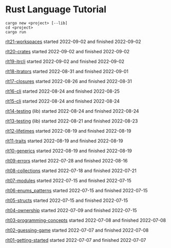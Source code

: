 # Rust Language Tutorial

```
cargo new <project> [--lib]
cd <project>
cargo run
```

[rlt21-workspaces](https://youtu.be/4TI153PIEDQ) 
started 2022-09-02 and finished 2022-09-02

[rlt20-crates](https://youtu.be/4TI153PIEDQ) 
started 2022-09-02 and finished 2022-09-02

[rlt19-itrcli](https://youtu.be/rb63xJEjaZU) 
started 2022-09-02 and finished 2022-09-02

[rlt18-itrators](https://youtu.be/4GcKrj4By8k) 
started 2022-08-31 and finished 2022-09-01

[rlt17-closures](https://youtu.be/kZXJvLfjUS4) 
started 2022-08-26 and finished 2022-08-31

[rlt16-cli](https://youtu.be/AABHxixn6Cw) 
started 2022-08-24 and finished 2022-08-25

[rlt15-cli](https://youtu.be/XYkiwsplDTg) 
started 2022-08-24 and finished 2022-08-24

[rlt14-testing](https://youtu.be/-L4nKAlmH3M) (lib)
started 2022-08-24 and finished 2022-08-24

[rlt13-testing](https://youtu.be/18-7NoNPO30) (lib)
started 2022-08-21 and finished 2022-08-23

[rlt12-lifetimes](https://youtu.be/juIINGuZyBc)
started 2022-08-19 and finished 2022-08-19

[rlt11-traits](https://youtu.be/T0Xfltu4h3A)
started 2022-08-19 and finished 2022-08-19

[rlt10-generics](https://youtu.be/6rcTSxPJ6Bw)
started 2022-08-19 and finished 2022-08-19

[rlt09-errors](https://youtu.be/wM6o70NAWUI)
started 2022-07-28 and finished 2022-08-16

[rlt08-collections](https://youtu.be/Zs-pS-egQSs)
started 2022-07-18 and finished 2022-07-21

[rlt07-modules](https://youtu.be/5RPXgDQrjio)
started 2022-07-15 and finished 2022-07-15

[rlt06-enums_patterns](https://youtu.be/6rcTSxPJ6Bw)
started 2022-07-15 and finished 2022-07-15

[rlt05-structs](https://youtu.be/n3bPhdiJm9I)
started 2022-07-15 and finished 2022-07-15

[rlt04-ownership](https://youtu.be/VFIOSWy93H0)
started 2022-07-09 and finished 2022-07-15

[rlt03-programming-concepts](https://youtu.be/2V0JaMVjzws)
started 2022-07-08 and finished 2022-07-08

[rlt02-guessing-game](https://youtu.be/H0xBSbnQYds)
started 2022-07-07 and finished 2022-07-08

[rlt01-getting-started](https://youtu.be/OX9HJsJUDxA)
started 2022-07-07 and finished 2022-07-07
